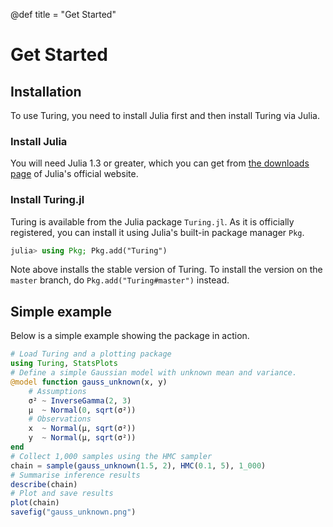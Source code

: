 @def title = "Get Started"

# Get Started

## Installation

To use Turing, you need to install Julia first and then install Turing via Julia.

### Install Julia

You will need Julia 1.3 or greater, which you can get from [the downloads page](http://julialang.org/downloads/) of Julia's official website.


### Install Turing.jl

Turing is available from the Julia package `Turing.jl`. 
As it is officially registered, you can install it using Julia's built-in package manager `Pkg`.

```julia
julia> using Pkg; Pkg.add("Turing")
```

Note above installs the stable version of Turing.
To install the version on the `master` branch, do `Pkg.add("Turing#master")` instead.

## Simple example

Below is a simple example showing the package in action.

```julia
# Load Turing and a plotting package
using Turing, StatsPlots
# Define a simple Gaussian model with unknown mean and variance.
@model function gauss_unknown(x, y)
    # Assumptions
    σ² ~ InverseGamma(2, 3)
    μ  ~ Normal(0, sqrt(σ²))
    # Observations
    x  ~ Normal(μ, sqrt(σ²))
    y  ~ Normal(μ, sqrt(σ²))
end
# Collect 1,000 samples using the HMC sampler
chain = sample(gauss_unknown(1.5, 2), HMC(0.1, 5), 1_000)
# Summarise inference results
describe(chain)
# Plot and save results
plot(chain)
savefig("gauss_unknown.png")
```